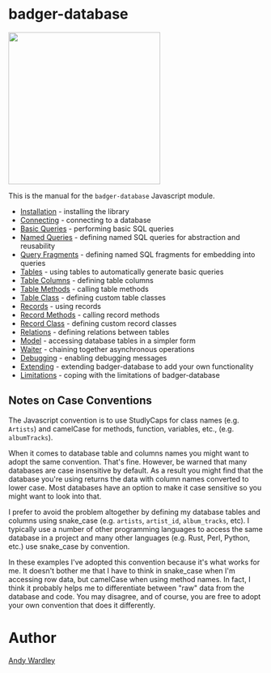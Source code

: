 # badger-database

<img src="./images/badger2.svg" width="300"/>

This is the manual for the `badger-database` Javascript module.

* [Installation](manual/installation.html) - installing the library
* [Connecting](manual/connecting.html) - connecting to a database
* [Basic Queries](manual/basic_queries.html) - performing basic SQL queries
* [Named Queries](manual/named_queries.html) - defining named SQL queries for abstraction and reusability
* [Query Fragments](manual/query_fragments.html) - defining named SQL fragments for embedding into queries
* [Tables](manual/tables.html) - using tables to automatically generate basic queries
* [Table Columns](manual/table_columns.html) - defining table columns
* [Table Methods](manual/table_methods.html) - calling table methods
* [Table Class](manual/table_class.html) - defining custom table classes
* [Records](manual/records.html) - using records
* [Record Methods](manual/record_methods.html) - calling record methods
* [Record Class](manual/record_class.html) - defining custom record classes
* [Relations](manual/relations.html) - defining relations between tables
* [Model](manual/model.html) - accessing database tables in a simpler form
* [Waiter](manual/waiter.html) - chaining together asynchronous operations
* [Debugging](manual/debugging.html) - enabling debugging messages
* [Extending](manual/extending.html) - extending badger-database to add your own functionality
* [Limitations](manual/limitations.html) - coping with the limitations of badger-database

## Notes on Case Conventions

The Javascript convention is to use StudlyCaps for class names (e.g. `Artists`) and
camelCase for methods, function, variables, etc., (e.g. `albumTracks`).

When it comes to database table and columns names you might want to adopt the same
convention.  That's fine.  However, be warned that many databases are case insensitive
by default.  As a result you might find that the database you're using returns the
data with column names converted to lower case.  Most databases have an option to make
it case sensitive so you might want to look into that.

I prefer to avoid the problem altogether by defining my database tables and columns using
snake_case (e.g. `artists`, `artist_id`, `album_tracks`, etc). I typically use a number
of other programming languages to access the same database in a project and many other
languages (e.g. Rust, Perl, Python, etc.) use snake_case by convention.

In these examples I've adopted this convention because it's what works for me.  It doesn't
bother me that I have to think in snake_case when I'm accessing row data, but camelCase
when using method names.  In fact, I think it probably helps me to differentiate between
"raw" data from the database and code.  You may disagree, and of course, you are free to
adopt your own convention that does it differently.

# Author

[Andy Wardley](https://github.com/abw)
